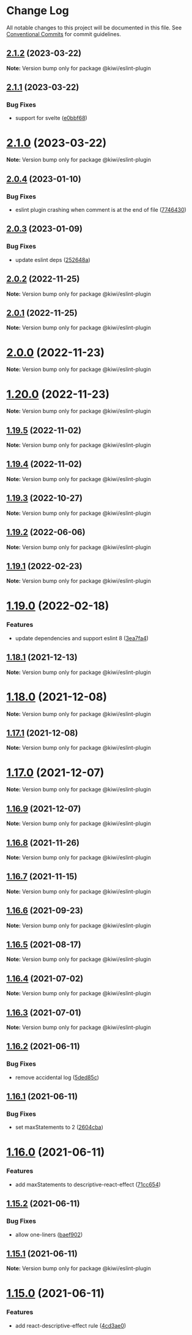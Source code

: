 # Change Log

All notable changes to this project will be documented in this file.
See [Conventional Commits](https://conventionalcommits.org) for commit guidelines.

## [2.1.2](https://github.com/kaisermann/kiwi/compare/v2.1.1...v2.1.2) (2023-03-22)

**Note:** Version bump only for package @kiwi/eslint-plugin





## [2.1.1](https://github.com/kaisermann/kiwi/compare/v2.1.0...v2.1.1) (2023-03-22)


### Bug Fixes

* support for svelte ([e0bbf68](https://github.com/kaisermann/kiwi/commit/e0bbf689617278f44c1e4a42078bab11a5524a02))





# [2.1.0](https://github.com/kaisermann/kiwi/compare/v2.0.4...v2.1.0) (2023-03-22)

**Note:** Version bump only for package @kiwi/eslint-plugin





## [2.0.4](https://github.com/kaisermann/kiwi/compare/v2.0.3...v2.0.4) (2023-01-10)


### Bug Fixes

* eslint plugin crashing when comment is at the end of file ([7746430](https://github.com/kaisermann/kiwi/commit/7746430dd93626e987a39d095b36f5aacd8dfa1a))





## [2.0.3](https://github.com/kaisermann/kiwi/compare/v2.0.2...v2.0.3) (2023-01-09)


### Bug Fixes

* update eslint deps ([252648a](https://github.com/kaisermann/kiwi/commit/252648ab465714d321cda7f74d018ae9b8c5a89c))





## [2.0.2](https://github.com/kaisermann/kiwi/compare/v2.0.1...v2.0.2) (2022-11-25)

**Note:** Version bump only for package @kiwi/eslint-plugin





## [2.0.1](https://github.com/kaisermann/kiwi/compare/v2.0.0...v2.0.1) (2022-11-25)

**Note:** Version bump only for package @kiwi/eslint-plugin





# [2.0.0](https://github.com/kaisermann/kiwi/compare/v1.20.0...v2.0.0) (2022-11-23)

**Note:** Version bump only for package @kiwi/eslint-plugin





# [1.20.0](https://github.com/kaisermann/kiwi/compare/v1.19.5...v1.20.0) (2022-11-23)

**Note:** Version bump only for package @kiwi/eslint-plugin





## [1.19.5](https://github.com/kaisermann/kiwi/compare/v1.19.4...v1.19.5) (2022-11-02)

**Note:** Version bump only for package @kiwi/eslint-plugin





## [1.19.4](https://github.com/kaisermann/kiwi/compare/v1.19.3...v1.19.4) (2022-11-02)

**Note:** Version bump only for package @kiwi/eslint-plugin





## [1.19.3](https://github.com/kaisermann/kiwi/compare/v1.19.2...v1.19.3) (2022-10-27)

**Note:** Version bump only for package @kiwi/eslint-plugin





## [1.19.2](https://github.com/kaisermann/kiwi/compare/v1.19.1...v1.19.2) (2022-06-06)

**Note:** Version bump only for package @kiwi/eslint-plugin





## [1.19.1](https://github.com/kaisermann/kiwi/compare/v1.19.0...v1.19.1) (2022-02-23)

**Note:** Version bump only for package @kiwi/eslint-plugin





# [1.19.0](https://github.com/kaisermann/kiwi/compare/v1.18.1...v1.19.0) (2022-02-18)


### Features

* update dependencies and support eslint 8 ([3ea7fa4](https://github.com/kaisermann/kiwi/commit/3ea7fa4a024005ec31636e43c0618a31c5231ece))





## [1.18.1](https://github.com/kaisermann/kiwi/compare/v1.18.0...v1.18.1) (2021-12-13)

**Note:** Version bump only for package @kiwi/eslint-plugin





# [1.18.0](https://github.com/kaisermann/kiwi/compare/v1.17.1...v1.18.0) (2021-12-08)

**Note:** Version bump only for package @kiwi/eslint-plugin





## [1.17.1](https://github.com/kaisermann/kiwi/compare/v1.17.0...v1.17.1) (2021-12-08)

**Note:** Version bump only for package @kiwi/eslint-plugin





# [1.17.0](https://github.com/kaisermann/kiwi/compare/v1.16.9...v1.17.0) (2021-12-07)

**Note:** Version bump only for package @kiwi/eslint-plugin





## [1.16.9](https://github.com/kaisermann/kiwi/compare/v1.16.8...v1.16.9) (2021-12-07)

**Note:** Version bump only for package @kiwi/eslint-plugin





## [1.16.8](https://github.com/kaisermann/kiwi/compare/v1.16.7...v1.16.8) (2021-11-26)

**Note:** Version bump only for package @kiwi/eslint-plugin





## [1.16.7](https://github.com/kaisermann/kiwi/compare/v1.16.6...v1.16.7) (2021-11-15)

**Note:** Version bump only for package @kiwi/eslint-plugin





## [1.16.6](https://github.com/kaisermann/kiwi/compare/v1.16.5...v1.16.6) (2021-09-23)

**Note:** Version bump only for package @kiwi/eslint-plugin





## [1.16.5](https://github.com/kaisermann/kiwi/compare/v1.16.4...v1.16.5) (2021-08-17)

**Note:** Version bump only for package @kiwi/eslint-plugin





## [1.16.4](https://github.com/kaisermann/kiwi/compare/v1.16.3...v1.16.4) (2021-07-02)

**Note:** Version bump only for package @kiwi/eslint-plugin





## [1.16.3](https://github.com/kaisermann/kiwi/compare/v1.16.2...v1.16.3) (2021-07-01)

**Note:** Version bump only for package @kiwi/eslint-plugin





## [1.16.2](https://github.com/kaisermann/kiwi/compare/v1.16.1...v1.16.2) (2021-06-11)


### Bug Fixes

* remove accidental log ([5ded85c](https://github.com/kaisermann/kiwi/commit/5ded85c13938266c2062fb8c607d7436debe3649))





## [1.16.1](https://github.com/kaisermann/kiwi/compare/v1.16.0...v1.16.1) (2021-06-11)


### Bug Fixes

* set maxStatements to 2 ([2604cba](https://github.com/kaisermann/kiwi/commit/2604cbaad1d4bd959c88afbd613c65c0f0a25ca9))





# [1.16.0](https://github.com/kaisermann/kiwi/compare/v1.15.2...v1.16.0) (2021-06-11)


### Features

* add maxStatements to descriptive-react-effect ([71cc654](https://github.com/kaisermann/kiwi/commit/71cc65481d82e23d4c3e6d0e9486a8334127cf62))





## [1.15.2](https://github.com/kaisermann/kiwi/compare/v1.15.1...v1.15.2) (2021-06-11)


### Bug Fixes

* allow one-liners ([baef902](https://github.com/kaisermann/kiwi/commit/baef902872f0275d17695db318b73708a14acc94))





## [1.15.1](https://github.com/kaisermann/kiwi/compare/v1.15.0...v1.15.1) (2021-06-11)

**Note:** Version bump only for package @kiwi/eslint-plugin





# [1.15.0](https://github.com/kaisermann/kiwi/compare/v1.14.0...v1.15.0) (2021-06-11)


### Features

* add react-descriptive-effect rule ([4cd3ae0](https://github.com/kaisermann/kiwi/commit/4cd3ae03a018cf7426ae4b3e0c535634d2a91d04))
